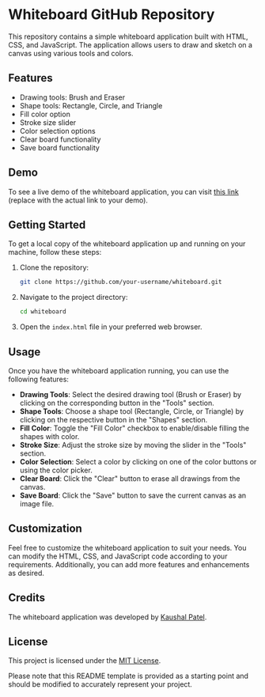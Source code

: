 # Whiteboard GitHub Repository

This repository contains a simple whiteboard application built with HTML, CSS, and JavaScript. The application allows users to draw and sketch on a canvas using various tools and colors.

## Features

- Drawing tools: Brush and Eraser
- Shape tools: Rectangle, Circle, and Triangle
- Fill color option
- Stroke size slider
- Color selection options
- Clear board functionality
- Save board functionality

## Demo

To see a live demo of the whiteboard application, you can visit [this link](https://example.com) (replace with the actual link to your demo).

## Getting Started

To get a local copy of the whiteboard application up and running on your machine, follow these steps:

1. Clone the repository:

   ```bash
   git clone https://github.com/your-username/whiteboard.git
   ```

2. Navigate to the project directory:

   ```bash
   cd whiteboard
   ```

3. Open the `index.html` file in your preferred web browser.

## Usage

Once you have the whiteboard application running, you can use the following features:

- **Drawing Tools**: Select the desired drawing tool (Brush or Eraser) by clicking on the corresponding button in the "Tools" section.
- **Shape Tools**: Choose a shape tool (Rectangle, Circle, or Triangle) by clicking on the respective button in the "Shapes" section.
- **Fill Color**: Toggle the "Fill Color" checkbox to enable/disable filling the shapes with color.
- **Stroke Size**: Adjust the stroke size by moving the slider in the "Tools" section.
- **Color Selection**: Select a color by clicking on one of the color buttons or using the color picker.
- **Clear Board**: Click the "Clear" button to erase all drawings from the canvas.
- **Save Board**: Click the "Save" button to save the current canvas as an image file.

## Customization

Feel free to customize the whiteboard application to suit your needs. You can modify the HTML, CSS, and JavaScript code according to your requirements. Additionally, you can add more features and enhancements as desired.

## Credits

The whiteboard application was developed by [Kaushal Patel](https://github.com/kaushalp88).

## License

This project is licensed under the [MIT License](LICENSE).

Please note that this README template is provided as a starting point and should be modified to accurately represent your project.
